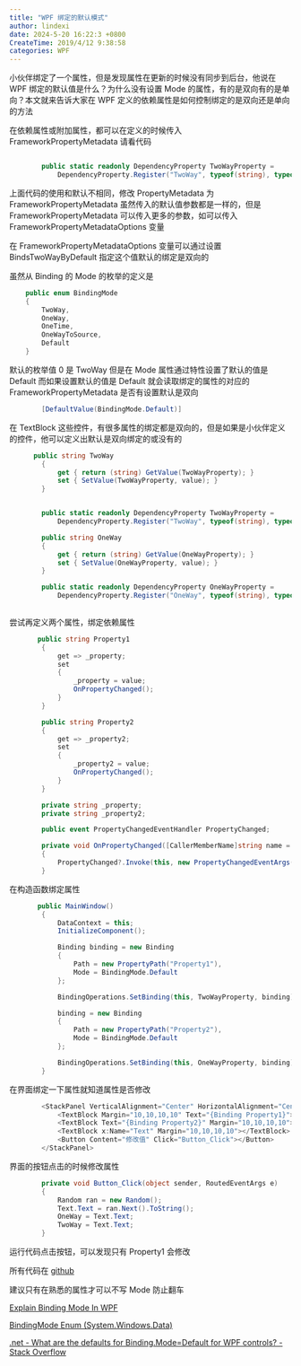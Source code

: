 ```yaml
---
title: "WPF 绑定的默认模式"
author: lindexi
date: 2024-5-20 16:22:3 +0800
CreateTime: 2019/4/12 9:38:58
categories: WPF
---
```


小伙伴绑定了一个属性，但是发现属性在更新的时候没有同步到后台，他说在 WPF 绑定的默认值是什么？为什么没有设置 Mode 的属性，有的是双向有的是单向？本文就来告诉大家在 WPF 定义的依赖属性是如何控制绑定的是双向还是单向的方法

<!--more-->


<!-- CreateTime:2019/4/12 9:38:58 -->

<!-- csdn -->

在依赖属性或附加属性，都可以在定义的时候传入 FrameworkPropertyMetadata 请看代码

```csharp

        public static readonly DependencyProperty TwoWayProperty =
            DependencyProperty.Register("TwoWay", typeof(string), typeof(MainWindow), new FrameworkPropertyMetadata(""));
```

上面代码的使用和默认不相同，修改 PropertyMetadata 为 FrameworkPropertyMetadata 虽然传入的默认值参数都是一样的，但是 FrameworkPropertyMetadata 可以传入更多的参数，如可以传入 FrameworkPropertyMetadataOptions 变量

在 FrameworkPropertyMetadataOptions 变量可以通过设置 BindsTwoWayByDefault 指定这个值默认的绑定是双向的

虽然从 Binding 的 Mode 的枚举的定义是

```csharp
    public enum BindingMode
    {
        TwoWay,
        OneWay,
        OneTime,
        OneWayToSource,
        Default
    }
```

默认的枚举值 0 是 TwoWay 但是在 Mode 属性通过特性设置了默认的值是 Default 而如果设置默认的值是 Default 就会读取绑定的属性的对应的 FrameworkPropertyMetadata 是否有设置默认是双向

```csharp
        [DefaultValue(BindingMode.Default)]

```

在 TextBlock 这些控件，有很多属性的绑定都是双向的，但是如果是小伙伴定义的控件，他可以定义出默认是双向绑定的或没有的

```csharp
      public string TwoWay
        {
            get { return (string) GetValue(TwoWayProperty); }
            set { SetValue(TwoWayProperty, value); }
        }


        public static readonly DependencyProperty TwoWayProperty =
            DependencyProperty.Register("TwoWay", typeof(string), typeof(MainWindow), new FrameworkPropertyMetadata("", FrameworkPropertyMetadataOptions.BindsTwoWayByDefault));

        public string OneWay
        {
            get { return (string) GetValue(OneWayProperty); }
            set { SetValue(OneWayProperty, value); }
        }

        public static readonly DependencyProperty OneWayProperty =
            DependencyProperty.Register("OneWay", typeof(string), typeof(MainWindow), new FrameworkPropertyMetadata("", FrameworkPropertyMetadataOptions.AffectsArrange));
       
```

尝试再定义两个属性，绑定依赖属性

```csharp
       public string Property1
        {
            get => _property; 
            set
            {
                _property = value;
                OnPropertyChanged();
            }
        }

        public string Property2
        {
            get => _property2; 
            set
            {
                _property2 = value;
                OnPropertyChanged();
            }
        }

        private string _property;
        private string _property2;

        public event PropertyChangedEventHandler PropertyChanged;

        private void OnPropertyChanged([CallerMemberName]string name = "")
        {
            PropertyChanged?.Invoke(this, new PropertyChangedEventArgs(name));
        }
```

在构造函数绑定属性

```csharp
       public MainWindow()
        {
            DataContext = this;
            InitializeComponent();

            Binding binding = new Binding
            {
                Path = new PropertyPath("Property1"),
                Mode = BindingMode.Default
            };

            BindingOperations.SetBinding(this, TwoWayProperty, binding);

            binding = new Binding
            {
                Path = new PropertyPath("Property2"),
                Mode = BindingMode.Default
            };

            BindingOperations.SetBinding(this, OneWayProperty, binding);
        }
```

在界面绑定一下属性就知道属性是否修改

```csharp
        <StackPanel VerticalAlignment="Center" HorizontalAlignment="Center">
            <TextBlock Margin="10,10,10,10" Text="{Binding Property1}"></TextBlock>
            <TextBlock Text="{Binding Property2}" Margin="10,10,10,10"></TextBlock>
            <TextBlock x:Name="Text" Margin="10,10,10,10"></TextBlock>
            <Button Content="修改值" Click="Button_Click"></Button>
        </StackPanel>
```

界面的按钮点击的时候修改属性

```csharp
        private void Button_Click(object sender, RoutedEventArgs e)
        {
            Random ran = new Random();
            Text.Text = ran.Next().ToString();
            OneWay = Text.Text;
            TwoWay = Text.Text;
        }
```

运行代码点击按钮，可以发现只有 Property1 会修改

所有代码在 [github](https://github.com/lindexi/lindexi_gd/tree/d8adec7d80ebcc5bd019c2695b9788793286b2c7/CelakercalbochallhiNerjufeeqalchelfu)

建议只有在熟悉的属性才可以不写 Mode 防止翻车

[Explain Binding Mode In WPF](https://www.c-sharpcorner.com/article/explain-binding-mode-in-wpf/ )

[BindingMode Enum (System.Windows.Data)](https://docs.microsoft.com/en-us/dotnet/api/system.windows.data.bindingmode?wt.mc_id=MVP )

[.net - What are the defaults for Binding.Mode=Default for WPF controls? - Stack Overflow](https://stackoverflow.com/questions/1797105/what-are-the-defaults-for-binding-mode-default-for-wpf-controls )

